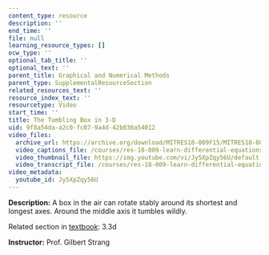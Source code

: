 ```yaml
---
content_type: resource
description: ''
end_time: ''
file: null
learning_resource_types: []
ocw_type: ''
optional_tab_title: ''
optional_text: ''
parent_title: Graphical and Numerical Methods
parent_type: SupplementalResourceSection
related_resources_text: ''
resource_index_text: ''
resourcetype: Video
start_time: ''
title: The Tumbling Box in 3-D
uid: 9f8a54da-a2c0-fc07-9a4d-42b036a54012
video_files:
  archive_url: https://archive.org/download/MITRES18-009F15/MITRES18-009F15_3_3d_TumblingBox_300k.mp4
  video_captions_file: /courses/res-18-009-learn-differential-equations-up-close-with-gilbert-strang-and-cleve-moler-fall-2015/3e7eb0c835315701b381cff2136046a2_Jy5XpZqy56U.vtt
  video_thumbnail_file: https://img.youtube.com/vi/Jy5XpZqy56U/default.jpg
  video_transcript_file: /courses/res-18-009-learn-differential-equations-up-close-with-gilbert-strang-and-cleve-moler-fall-2015/ec960354166892b86a594f04e2b07faf_Jy5XpZqy56U.pdf
video_metadata:
  youtube_id: Jy5XpZqy56U
---
```


**Description:** A box in the air can rotate stably around its shortest and longest axes. Around the middle axis it tumbles wildly.

Related section in [textbook](http://www-math.mit.edu/~gs/dela/): 3.3d

**Instructor:** Prof. Gilbert Strang



